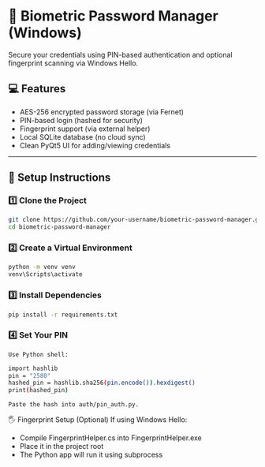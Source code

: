 # 🧠 Biometric Password Manager (Windows)

Secure your credentials using PIN-based authentication and optional fingerprint scanning via Windows Hello.

## 💻 Features
- AES-256 encrypted password storage (via Fernet)
- PIN-based login (hashed for security)
- Fingerprint support (via external helper)
- Local SQLite database (no cloud sync)
- Clean PyQt5 UI for adding/viewing credentials

---

## 🚀 Setup Instructions

### 1️⃣ Clone the Project
```bash
git clone https://github.com/your-username/biometric-password-manager.git
cd biometric-password-manager
```

### 2️⃣ Create a Virtual Environment
```bash
python -m venv venv
venv\Scripts\activate
```

### 3️⃣ Install Dependencies
```bash
pip install -r requirements.txt
```

### 4️⃣ Set Your PIN
`Use Python shell:`
```bash
import hashlib
pin = "2580"
hashed_pin = hashlib.sha256(pin.encode()).hexdigest()
print(hashed_pin)
```

`Paste the hash into auth/pin_auth.py.`

🖐️ Fingerprint Setup (Optional)
If using Windows Hello:
- Compile FingerprintHelper.cs into FingerprintHelper.exe
- Place it in the project root
- The Python app will run it using subprocess
